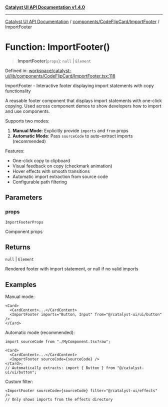 [**Catalyst UI API Documentation v1.4.0**](../../../../README.md)

---

[Catalyst UI API Documentation](../../../../README.md) / [components/CodeFlipCard/ImportFooter](../README.md) / ImportFooter

# Function: ImportFooter()

> **ImportFooter**(`props`): `null` \| `Element`

Defined in: [workspace/catalyst-ui/lib/components/CodeFlipCard/ImportFooter.tsx:118](https://github.com/TheBranchDriftCatalyst/catalyst-ui/blob/main/lib/components/CodeFlipCard/ImportFooter.tsx#L118)

ImportFooter - Interactive footer displaying import statements with copy functionality

A reusable footer component that displays import statements with one-click copying.
Used across component demos to show developers how to import and use components.

Supports two modes:

1. **Manual Mode**: Explicitly provide `imports` and `from` props
2. **Automatic Mode**: Pass `sourceCode` to auto-extract imports (recommended)

Features:

- One-click copy to clipboard
- Visual feedback on copy (checkmark animation)
- Hover effects with smooth transitions
- Automatic import extraction from source code
- Configurable path filtering

## Parameters

### props

`ImportFooterProps`

Component props

## Returns

`null` \| `Element`

Rendered footer with import statement, or null if no valid imports

## Examples

Manual mode:

```tsx
<Card>
  <CardContent>...</CardContent>
  <ImportFooter imports="Button, Input" from="@/catalyst-ui/ui/button" />
</Card>
```

Automatic mode (recommended):

```tsx
import sourceCode from "./MyComponent.tsx?raw";

<Card>
  <CardContent>...</CardContent>
  <ImportFooter sourceCode={sourceCode} />
</Card>;
// Automatically extracts: import { Button } from "@/catalyst-ui/ui/button";
```

Custom filter:

```tsx
<ImportFooter sourceCode={sourceCode} filter="@/catalyst-ui/effects" />
// Only shows imports from the effects directory
```
